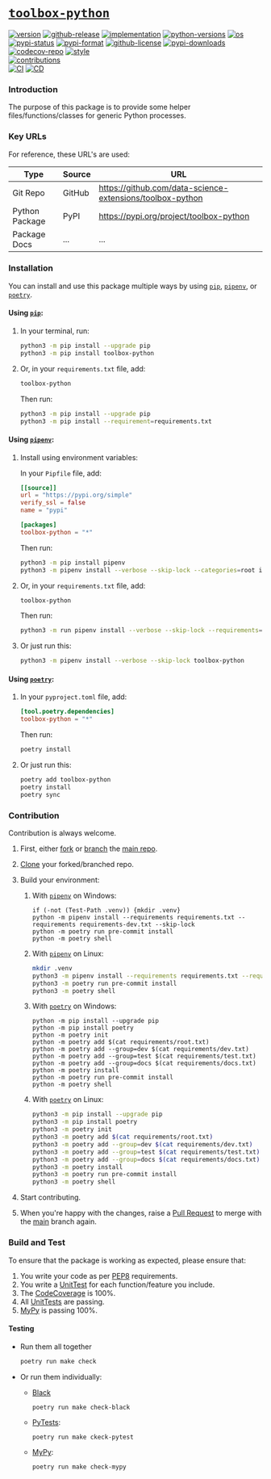 <p align="center">

# <u>`toolbox-python`</u>

[![version](https://img.shields.io/pypi/v/toolbox-python?label=version&logo=python&logoColor=ffde57)][pypi]
[![github-release](https://img.shields.io/github/v/release/data-science-extensions/toolbox-python?logo=github)][github-release]
[![implementation](https://img.shields.io/pypi/implementation/toolbox-python?logo=pypi)][pypi]
[![python-versions](https://img.shields.io/pypi/pyversions/toolbox-python)][pypi]
[![os](https://img.shields.io/static/v1?label=os&message=ubuntu+|+macos+|+windows&color=blue&logo=ubuntu&logoColor=green)][github-ci]
[![pypi-status](https://img.shields.io/pypi/status/toolbox-python)][pypi]
[![pypi-format](https://img.shields.io/pypi/format/toolbox-python)][pypi]
[![github-license](https://img.shields.io/github/license/data-science-extensions/toolbox-python)][github-license]
[![pypi-downloads](https://img.shields.io/pypi/dm/toolbox-python)][pypi]
[![codecov-repo](https://codecov.io/gh/data-science-extensions/toolbox-python/graph/badge.svg)][codecov-repo]
[![style](https://img.shields.io/static/v1?label=style&message=black&color=black&logo=windows-terminal&logoColor=white)](https://github.com/psf/black)<br>
[![contributions](https://img.shields.io/badge/contributions-welcome-brightgreen.svg?style=flat)](https://github.com/data-science-extensions/toolbox-python)<br>
[![CI](https://github.com/data-science-extensions/toolbox-python/actions/workflows/ci.yml/badge.svg?event=pull_request)][github-ci]
[![CD](https://github.com/data-science-extensions/toolbox-python/actions/workflows/cd.yml/badge.svg?event=release)][github-cd]

</p>

### Introduction

The purpose of this package is to provide some helper files/functions/classes for generic Python processes.


### Key URLs

For reference, these URL's are used:

| Type | Source | URL |
|---|---|---|
| Git Repo | GitHub | https://github.com/data-science-extensions/toolbox-python |
| Python Package | PyPI | https://pypi.org/project/toolbox-python |
| Package Docs | ... | ... |


### Installation

You can install and use this package multiple ways by using [`pip`][pip], [`pipenv`][pipenv], or [`poetry`][poetry].


#### Using [`pip`][pip]:

1. In your terminal, run:

    ```sh
    python3 -m pip install --upgrade pip
    python3 -m pip install toolbox-python
    ```

2. Or, in your `requirements.txt` file, add:

    ```txt
    toolbox-python
    ```

    Then run:

    ```sh
    python3 -m pip install --upgrade pip
    python3 -m pip install --requirement=requirements.txt
    ```


#### Using [`pipenv`][pipenv]:

1. Install using environment variables:

    In your `Pipfile` file, add:

    ```toml
    [[source]]
    url = "https://pypi.org/simple"
    verify_ssl = false
    name = "pypi"

    [packages]
    toolbox-python = "*"
    ```

    Then run:

    ```sh
    python3 -m pip install pipenv
    python3 -m pipenv install --verbose --skip-lock --categories=root index=pypi toolbox-python
    ```

2. Or, in your `requirements.txt` file, add:

    ```sh
    toolbox-python
    ```

    Then run:

    ```sh
    python3 -m run pipenv install --verbose --skip-lock --requirements=requirements.txt
    ```

3. Or just run this:

    ```sh
    python3 -m pipenv install --verbose --skip-lock toolbox-python
    ```


#### Using [`poetry`][poetry]:

1. In your `pyproject.toml` file, add:

    ```toml
    [tool.poetry.dependencies]
    toolbox-python = "*"
    ```

    Then run:

    ```sh
    poetry install
    ```

2. Or just run this:

    ```sh
    poetry add toolbox-python
    poetry install
    poetry sync
    ```


### Contribution

Contribution is always welcome.

1. First, either [fork][github-fork] or [branch][github-branch] the [main repo][github-repo].

2. [Clone][github-clone] your forked/branched repo.

3. Build your environment:

    1. With [`pipenv`][pipenv] on Windows:

        ```pwsh
        if (-not (Test-Path .venv)) {mkdir .venv}
        python -m pipenv install --requirements requirements.txt --requirements requirements-dev.txt --skip-lock
        python -m poetry run pre-commit install
        python -m poetry shell
        ```

    2. With [`pipenv`][pipenv] on Linux:

        ```sh
        mkdir .venv
        python3 -m pipenv install --requirements requirements.txt --requirements requirements-dev.txt --skip-lock
        python3 -m poetry run pre-commit install
        python3 -m poetry shell
        ```

    3. With [`poetry`][poetry] on Windows:

        ```pwsh
        python -m pip install --upgrade pip
        python -m pip install poetry
        python -m poetry init
        python -m poetry add $(cat requirements/root.txt)
        python -m poetry add --group=dev $(cat requirements/dev.txt)
        python -m poetry add --group=test $(cat requirements/test.txt)
        python -m poetry add --group=docs $(cat requirements/docs.txt)
        python -m poetry install
        python -m poetry run pre-commit install
        python -m poetry shell
        ```

    4. With [`poetry`][poetry] on Linux:

        ```sh
        python3 -m pip install --upgrade pip
        python3 -m pip install poetry
        python3 -m poetry init
        python3 -m poetry add $(cat requirements/root.txt)
        python3 -m poetry add --group=dev $(cat requirements/dev.txt)
        python3 -m poetry add --group=test $(cat requirements/test.txt)
        python3 -m poetry add --group=docs $(cat requirements/docs.txt)
        python3 -m poetry install
        python3 -m poetry run pre-commit install
        python3 -m poetry shell
        ```

4. Start contributing.

5. When you're happy with the changes, raise a [Pull Request][github-pr] to merge with the [main][github-repo] branch again.


### Build and Test

To ensure that the package is working as expected, please ensure that:

1. You write your code as per [PEP8][pep8] requirements.
2. You write a [UnitTest][unittest] for each function/feature you include.
3. The [CodeCoverage][codecov] is 100%.
4. All [UnitTests][pytest] are passing.
5. [MyPy][mypy] is passing 100%.


#### Testing

- Run them all together

    ```sh
    poetry run make check
    ```

- Or run them individually:

    - [Black][black]
        ```pysh
        poetry run make check-black
        ```

    - [PyTests][pytest]:
        ```sh
        poetry run make ckeck-pytest
        ```

    - [MyPy][mypy]:
        ```sh
        poetry run make check-mypy
        ```


[github-repo]: https://github.com/data-science-extensions/toolbox-python
[github-release]: https://github.com/data-science-extensions/toolbox-python/releases
[github-ci]: https://github.com/data-science-extensions/toolbox-python/actions/workflows/ci.yml
[github-cd]: https://github.com/data-science-extensions/toolbox-python/actions/workflows/cd.yml
[github-license]: https://github.com/data-science-extensions/toolbox-python/blob/main/LICENSE
[codecov-repo]: https://codecov.io/gh/data-science-extensions/toolbox-python
[pypi]: https://pypi.org/project/toolbox-python
[docs]: ...
[pip]: https://pypi.org/project/pip
[pipenv]: https://github.com/pypa/pipenv
[poetry]: https://python-poetry.org
[github-fork]: https://docs.github.com/en/pull-requests/collaborating-with-pull-requests/working-with-forks/fork-a-repo
[github-branch]: https://docs.github.com/en/pull-requests/collaborating-with-pull-requests/proposing-changes-to-your-work-with-pull-requests/about-branches
[github-clone]: https://docs.github.com/en/repositories/creating-and-managing-repositories/cloning-a-repository
[github-pr]: https://docs.github.com/en/pull-requests/collaborating-with-pull-requests/proposing-changes-to-your-work-with-pull-requests/about-pull-requests
[pep8]: https://peps.python.org/pep-0008/
[unittest]: https://docs.python.org/3/library/unittest.html
[codecov]: https://codecov.io/
[pytest]: https://docs.pytest.org
[mypy]: http://www.mypy-lang.org/
[black]: https://black.readthedocs.io/
